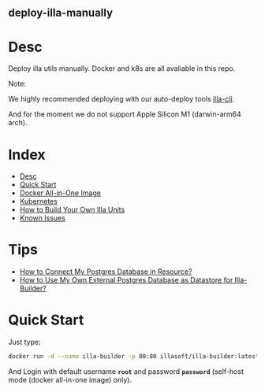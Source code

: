 deploy-illa-manually
--------------------

# Desc

Deploy illa utils manually. Docker and k8s are all avaliable in this repo.  

Note:

We highly recommended deploying with our auto-deploy tools [illa-cli](https://github.com/illacloud/illa).

And for the moment we do not support Apple Silicon M1 (darwin-arm64 arch).

# Index 

* [Desc](#Desc)
* [Quick Start](#quick-start)
* [Docker All-in-One Image](./docker/README.md)
* [Kubernetes](./kubernetes/README.md)
* [How to Build Your Own Illa Units](./build-by-yourself/README.md)
* [Known Issues](./known-issues/known-issues.md)


# Tips
* [How to Connect My Postgres Database in Resource?](#how-to-connect-my-postgres-database-in-resource.md)
* [How to Use My Own External Postgres Database as Datastore for Illa-Builder?](#how-to-use-my-own-external-postgres-databaseas-datastore-for-illa-builder.md)


# Quick Start

Just type:

```sh
docker run -d --name illa-builder -p 80:80 illasoft/illa-builder:latest 
```

And Login with default username **```root```** and password **```password```** (self-host mode (docker all-in-one image) only).
